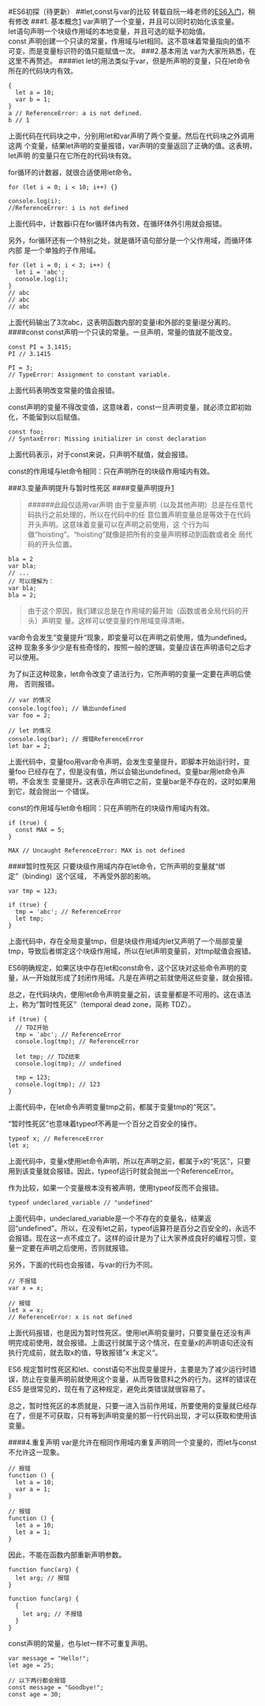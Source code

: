 #ES6初探（待更新）
##let,const与var的比较
转载自阮一峰老师的[ES6入门](http://es6.ruanyifeng.com)，稍有修改
###1. 基本概念[1]
var声明了一个变量，并且可以同时初始化该变量。  
let语句声明一个块级作用域的本地变量，并且可选的赋予初始值。  
const 声明创建一个只读的常量，作用域与let相同。这不意味着常量指向的值不可变，而是变量标识符的值只能赋值一次。
###2.基本用法
var为大家所熟悉，在这里不再赘述。
####let
let的用法类似于var，但是所声明的变量，只在let命令所在的代码块内有效。

    {  
      let a = 10;  
      var b = 1;  
    }  
    a // ReferenceError: a is not defined.  
    b // 1
    
上面代码在代码块之中，分别用let和var声明了两个变量。然后在代码块之外调用这两
个变量，结果let声明的变量报错，var声明的变量返回了正确的值。这表明，let声明
的变量只在它所在的代码块有效。 

for循环的计数器，就很合适使用let命令。

    for (let i = 0; i < 10; i++) {}
    
    console.log(i);
    //ReferenceError: i is not defined
    
上面代码中，计数器i只在for循环体内有效，在循环体外引用就会报错。

另外，for循环还有一个特别之处，就是循环语句部分是一个父作用域，而循环体内部
是一个单独的子作用域。

    for (let i = 0; i < 3; i++) {
      let i = 'abc';
      console.log(i);
    }
    // abc
    // abc
    // abc
    
上面代码输出了3次abc，这表明函数内部的变量i和外部的变量i是分离的。
####const
const声明一个只读的常量。一旦声明，常量的值就不能改变。

    const PI = 3.1415;
    PI // 3.1415
    
    PI = 3;
    // TypeError: Assignment to constant variable.
    
上面代码表明改变常量的值会报错。

const声明的变量不得改变值，这意味着，const一旦声明变量，就必须立即初始化，不能留到以后赋值。

    const foo;
    // SyntaxError: Missing initializer in const declaration
    
上面代码表示，对于const来说，只声明不赋值，就会报错。

const的作用域与let命令相同：只在声明所在的块级作用域内有效。

###3.变量声明提升与暂时性死区
####变量声明提升[1]
>######此段仅适用var声明
>由于变量声明（以及其他声明）总是在任意代码执行之前处理的，所以在代码中的任
意位置声明变量总是等效于在代码开头声明。这意味着变量可以在声明之前使用，这
个行为叫做“hoisting”。“hoisting”就像是把所有的变量声明移动到函数或者全
局代码的开头位置。

    bla = 2
    var bla;
    // ...
    // 可以理解为：   
    var bla;  
    bla = 2;

>由于这个原因，我们建议总是在作用域的最开始（函数或者全局代码的开头）声明变
量。这样可以使变量的作用域变得清晰。

var命令会发生”变量提升“现象，即变量可以在声明之前使用，值为undefined。这种
现象多多少少是有些奇怪的，按照一般的逻辑，变量应该在声明语句之后才可以使用。

为了纠正这种现象，let命令改变了语法行为，它所声明的变量一定要在声明后使用，
否则报错。

    // var 的情况
    console.log(foo); // 输出undefined
    var foo = 2;
    
    // let 的情况
    console.log(bar); // 报错ReferenceError
    let bar = 2;
    
上面代码中，变量foo用var命令声明，会发生变量提升，即脚本开始运行时，变量foo
已经存在了，但是没有值，所以会输出undefined。变量bar用let命令声明，不会发生
变量提升。这表示在声明它之前，变量bar是不存在的，这时如果用到它，就会抛出一
个错误。

const的作用域与let命令相同：只在声明所在的块级作用域内有效。

    if (true) {
      const MAX = 5;
    }
    
    MAX // Uncaught ReferenceError: MAX is not defined
    
####暂时性死区
只要块级作用域内存在let命令，它所声明的变量就“绑定”（binding）这个区域，
不再受外部的影响。

    var tmp = 123;
    
    if (true) {
      tmp = 'abc'; // ReferenceError
      let tmp;
    }
    
上面代码中，存在全局变量tmp，但是块级作用域内let又声明了一个局部变量tmp，导致后者绑定这个块级作用域，所以在let声明变量前，对tmp赋值会报错。

ES6明确规定，如果区块中存在let和const命令，这个区块对这些命令声明的变量，从一开始就形成了封闭作用域。凡是在声明之前就使用这些变量，就会报错。

总之，在代码块内，使用let命令声明变量之前，该变量都是不可用的。这在语法上，称为“暂时性死区”（temporal dead zone，简称 TDZ）。

    if (true) {
      // TDZ开始
      tmp = 'abc'; // ReferenceError
      console.log(tmp); // ReferenceError
    
      let tmp; // TDZ结束
      console.log(tmp); // undefined
    
      tmp = 123;
      console.log(tmp); // 123
    }

上面代码中，在let命令声明变量tmp之前，都属于变量tmp的“死区”。

“暂时性死区”也意味着typeof不再是一个百分之百安全的操作。

    typeof x; // ReferenceError
    let x;
    
上面代码中，变量x使用let命令声明，所以在声明之前，都属于x的“死区”，只要用到该变量就会报错。因此，typeof运行时就会抛出一个ReferenceError。

作为比较，如果一个变量根本没有被声明，使用typeof反而不会报错。

    typeof undeclared_variable // "undefined"

上面代码中，undeclared_variable是一个不存在的变量名，结果返回“undefined”。所以，在没有let之前，typeof运算符是百分之百安全的，永远不会报错。现在这一点不成立了。这样的设计是为了让大家养成良好的编程习惯，变量一定要在声明之后使用，否则就报错。


另外，下面的代码也会报错，与var的行为不同。

    // 不报错
    var x = x;
    
    // 报错
    let x = x;
    // ReferenceError: x is not defined

上面代码报错，也是因为暂时性死区。使用let声明变量时，只要变量在还没有声明完成前使用，就会报错。上面这行就属于这个情况，在变量x的声明语句还没有执行完成前，就去取x的值，导致报错”x 未定义“。

ES6 规定暂时性死区和let、const语句不出现变量提升，主要是为了减少运行时错误，防止在变量声明前就使用这个变量，从而导致意料之外的行为。这样的错误在 ES5 是很常见的，现在有了这种规定，避免此类错误就很容易了。


总之，暂时性死区的本质就是，只要一进入当前作用域，所要使用的变量就已经存在了，但是不可获取，只有等到声明变量的那一行代码出现，才可以获取和使用该变量。

####4.重复声明
var是允许在相同作用域内重复声明同一个变量的，而let与const不允许这一现象。

    // 报错
    function () {
      let a = 10;
      var a = 1;
    }
    
    // 报错
    function () {
      let a = 10;
      let a = 1;
    }

因此，不能在函数内部重新声明参数。

    function func(arg) {
      let arg; // 报错
    }
    
    function func(arg) {
      {
        let arg; // 不报错
      }
    }
    
const声明的常量，也与let一样不可重复声明。

    var message = "Hello!";
    let age = 25;
    
    // 以下两行都会报错
    const message = "Goodbye!";
    const age = 30;


[1]:https://developer.mozilla.org/zh-CN/docs/Web/JavaScript/Reference/Statements "MDN 语句和声明"